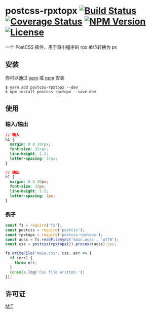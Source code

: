 # postcss-rpxtopx [![Build Status](https://img.shields.io/circleci/project/yangmingshan/postcss-rpxtopx.svg)](https://circleci.com/gh/yangmingshan/postcss-rpxtopx) [![Coverage Status](https://img.shields.io/codecov/c/github/yangmingshan/postcss-rpxtopx.svg)](https://codecov.io/gh/yangmingshan/postcss-rpxtopx) [![NPM Version](https://img.shields.io/npm/v/postcss-rpxtopx.svg)](https://www.npmjs.com/package/postcss-rpxtopx) [![License](https://img.shields.io/npm/l/postcss-rpxtopx.svg)](https://opensource.org/licenses/MIT)

一个 PostCSS 插件，用于将小程序的 rpx 单位转换为 px

## 安装

你可以通过 [yarn](https://yarnpkg.com/) 或 [npm](https://npmjs.com/) 安装

```
$ yarn add postcss-rpxtopx --dev
$ npm install postcss-rpxtopx --save-dev
```

## 使用

### 输入/输出

```css
// 输入
h1 {
  margin: 0 0 20rpx;
  font-size: 32rpx;
  line-height: 1.2;
  letter-spacing: 1rpx;
}

// 输出
h1 {
  margin: 0 0 20px;
  font-size: 32px;
  line-height: 1.2;
  letter-spacing: 1px;
}
```

### 例子

```js
const fs = require('fs');
const postcss = require('postcss');
const rpxtopx = require('postcss-rpxtopx');
const acss = fs.readFileSync('main.acss', 'utf8');
const css = postcss(rpxtopx()).process(acss).css;

fs.writeFile('main.css', css, err => {
  if (err) {
    throw err;
  }
  console.log('Css file written.');
});
```

## 许可证

[MIT](https://opensource.org/licenses/MIT)
